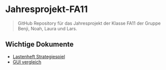 # Jahresprojekt-FA11

> GitHub Repository für das Jahresprojekt der Klasse FA11 der Gruppe Benji, Noah, Laura und Lars.

## Wichtige Dokumente

- [Lastenheft Strategiespiel](Dokumente/Lastenheft%20Strategiespiel.pdf)
- [GUI vergleich](Dokumente/GUI%20vergleich.pdf)
